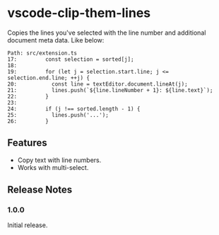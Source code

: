 # vscode-clip-them-lines

Copies the lines you've selected with the line number and additional document meta data. Like below:

```
Path: src/extension.ts
17:         const selection = sorted[j];
18: 
19:         for (let j = selection.start.line; j <= selection.end.line; ++j) {
20:           const line = textEditor.document.lineAt(j);
21:           lines.push(`${line.lineNumber + 1}: ${line.text}`);
22:         }
23: 
24:         if (j !== sorted.length - 1) {
25:           lines.push('...');
26:         }
```

## Features

* Copy text with line numbers.
* Works with multi-select.

## Release Notes

### 1.0.0

Initial release.
